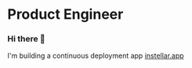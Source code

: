 
# Product Engineer 

### Hi there 👋

I'm building a continuous deployment app [instellar.app](https://instellar.app)

